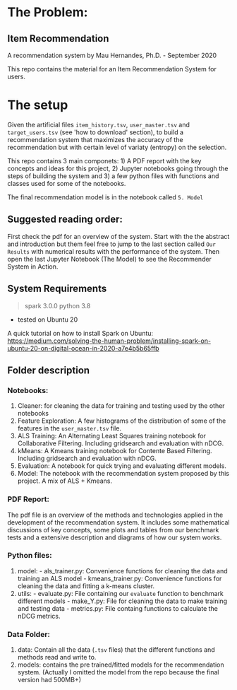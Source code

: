 # The Problem: 

## Item Recommendation

A recommendation system by Mau Hernandes, Ph.D. - September 2020

This repo contains the material for an Item Recommendation System for users. 

# The setup
Given the artificial files `item_history.tsv`, `user_master.tsv` and `target_users.tsv` (see 'how to download' section), to build a recommendation system that maximizes the accuracy of the recommendation but with certain level of variaty (entropy) on the selection.

This repo contains 3 main componets: 1) A PDF report with the key concepts and ideas for this project, 2) Jupyter notebooks going through the steps of building the system and 3) a few python files with functions and classes used for some of the notebooks. 

The final recommendation model is in the notebook called `5. Model`


## Suggested reading order:

First check the pdf for an overview of the system. Start with the the abstract and introduction but them feel free to jump to the last section called `Our Results` with numerical results with the performance of the system. Then open the last Jupyter Notebook (The Model) to see the Recommender System in Action.


## System Requirements

> spark 3.0.0
> python 3.8
- tested on Ubuntu 20

A quick tutorial on how to install Spark on Ubuntu: https://medium.com/solving-the-human-problem/installing-spark-on-ubuntu-20-on-digital-ocean-in-2020-a7e4b5b65ffb

## Folder description

### Notebooks:

  1. Cleaner: for cleaning the data for training and testing used by the other notebooks
  2. Feature Exploration: A few histograms of the distribution of some of the features in the `user_master.tsv` file.
  3. ALS Training: An Alternating Least Squares training notebook for Collaborative Filtering. Including gridsearch and evaluation with nDCG.
  3. kMeans:  A Kmeans training notebook for Contente Based Filtering. Including gridsearch and evaluation with nDCG.
  4. Evaluation: A notebook for quick trying and evaluating different models. 
  5. Model: The notebook with the recommendation system proposed by this project. A mix of ALS + Kmeans. 

### PDF Report:

  The pdf file is an overview of the methods and technologies applied in the development of the recommendation system. It includes some mathematical discussions of key concepts, some plots and tables from our benchmark tests and a extensive description and diagrams of how our system works.

### Python files:

  1. model:
    - als_trainer.py: Convenience functions for cleaning the data and training an ALS model
    - kmeans_trainer.py: Convenience functions for cleaning the data and fitting a k-means cluster.
  2. utils:
    - evaluate.py: File containing our `evaluate` function to benchmark different models
    - make_Y.py:   File for cleaning the data to make training and testing data
    - metrics.py:  File containg functions to calculate the nDCG metrics.

### Data Folder:

  1. data: Contain all the data (`.tsv` files) that the different functions and methods read and write to.
  2. models: contains the pre trained/fitted models for the recommendation system. (Actually I omitted the model from the repo because the final version had 500MB+)


  